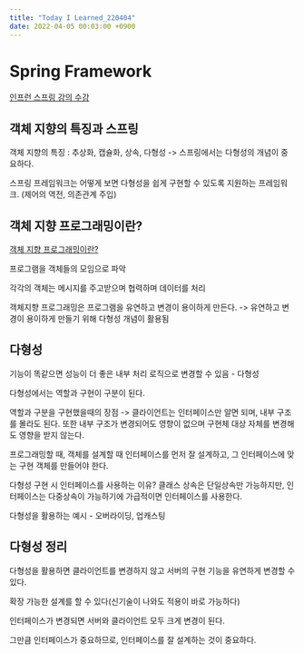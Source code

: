 ```yaml
---
title: "Today I Learned_220404"
date: 2022-04-05 00:03:00 +0900
---
```


# Spring Framework
[인프런 스프링 강의 수강](https://www.inflearn.com/course/%EC%8A%A4%ED%94%84%EB%A7%81-%ED%95%B5%EC%8B%AC-%EC%9B%90%EB%A6%AC-%EA%B8%B0%EB%B3%B8%ED%8E%B8/dashboard)

## 객체 지향의 특징과 스프링
객체 지향의 특징 : 추상화, 캡슐화, 상속, 다형성 -> 스프링에서는 다형성의 개념이 중요하다.

스프링 프레임워크는 어떻게 보면 다형성을 쉽게 구현할 수 있도록 지원하는 프레임워크. (제어의 역전, 의존관계 주입)

## 객체 지향 프로그래밍이란?
[객체 지향 프로그래밍이란?](https://ko.wikipedia.org/wiki/%EA%B0%9D%EC%B2%B4_%EC%A7%80%ED%96%A5_%ED%94%84%EB%A1%9C%EA%B7%B8%EB%9E%98%EB%B0%8D)

프로그램을 객체들의 모임으로 파악

각각의 객체는 메시지를 주고받으며 협력하며 데이터를 처리

객체지향 프로그래밍은 프로그램을 유연하고 변경이 용이하게 만든다. -> 유연하고 변경이 용이하게 만들기 위해 다형성 개념이 활용됨

## 다형성
기능이 똑같으면 성능이 더 좋은 내부 처리 로직으로 변경할 수 있음 - 다형성

다형성에서는 역할과 구현이 구분이 된다.

역할과 구분을 구현했을때의 장점 -> 클라이언트는 인터페이스만 알면 되며, 내부 구조를 몰라도 된다. 또한 내부 구조가 변경되어도 영향이 없으며 구현체 대상 자체를 변경해도 영향을 받지 않는다.

프로그래밍할 때, 객체를 설계할 때 인터페이스를 먼저 잘 설계하고, 그 인터페이스에 맞는 구현 객체를 만들어야 한다.

다형성 구현 시 인터페이스를 사용하는 이유? 클래스 상속은 단일상속만 가능하지만, 인터페이스는 다중상속이 가능하기에 가급적이면 인터페이스를 사용한다.

다형성을 활용하는 예시 - 오버라이딩, 업캐스팅

## 다형성 정리
다형성을 활용하면 클라이언트를 변경하지 않고 서버의 구현 기능을 유연하게 변경할 수 있다.

확장 가능한 설계를 할 수 있다(신기술이 나와도 적용이 바로 가능하다)

인터페이스가 변경되면 서버와 클라이언트 모두 크게 변경이 된다.

그만큼 인터페이스가 중요하므로, 인터페이스를 잘 설계하는 것이 중요하다.